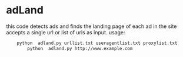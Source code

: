 # adLand
this code detects ads and finds the landing page of each ad in the site
accepts a single url or list of urls as input.
usage:

```bash
	python  adland.py urllist.txt useragentlist.txt proxylist.txt
        python  adland.py http://www.example.com
```
